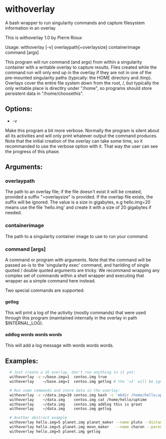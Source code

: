 # withoverlay

A bash wrapper to run singularity commands and capture filesystem information in an overlay

This is withoverlay 1.0 by Pierre Rioux

Usage: withoverlay [-v] overlaypath[=overlaysize] containerimage command [args]

This program will run command (and args) from within a singularity
container with a writable overlay to capture results. Files created
while the command run will only end up in the overlay if they are not in
one of the pre-mounted singularity paths (typically: the HOME directory
and /tmp). Overlays cover the entire file system down from the root, /,
but typically the only writable place is directlry under "/home", so
programs should store persistent data in "/home/choosethis".

## Options:

* -v

Make this program a bit more verbose. Normally the program is
silent about all its activities and will only print whatever output
the command produces. Note that the initial creation of the overlay
can take some time, so it recommanded to use the verbose option
with it. That way the user can see the progress of this phase.

## Arguments:

### overlaypath
 
The path to an overlay file; if the file doesn't exist it will
be created, provided a suffix "=overlaysize" is provided. If the
overlap file exists, the suffix will be ignored. The value is a
size in gigabytes, e.g hello.img=20 means use the file 'hello.img'
 and create it with a size of 20 gigabytes if needed.

### containerimage

The path to a singularity container image to use to run your
command.

### command [args]

A command or program with arguments. Note that the command will be
passed as-is to the 'singularity exec' command, and hanlding of
single quoted / double quoted arguments are tricky. We recommand
wrapping any complex set of commands within a shell wrapper and
executing that wrapper as a simple command here instead.

Two special commands are supported:

#### getlog

This will print a log of the activity (mostly commands)
that were used through this program (maintained internally
in the overlay in path $INTERNAL_LOG).

#### addlog words words words

This will add a log message with words words words.

## Examples:

```bash
  # Just create a 1G overlay, don't run anything in it yet:
  withoverlay -v ~/base.img=1  centos.img true
  withoverlay    ~/base.img=1  centos.img getlog # the '=1' will be ignored here
```

```bash
  # Run some commands and store data in the overlay:
  withoverlay -v ~/data.img=10 centos.img bash -c 'mkdir /home/hello;uptime >/home/hello/uptime'
  withoverlay    ~/data.img    centos.img cat /home/hello/uptime
  withoverlay    ~/data.img    centos.img addlog this is great
  withoverlay    ~/data.img    centos.img getlog
```

```bash
  # Another abstract example
  withoverlay hello.img=5 planet.img planet_maker --name pluto --distance 5.5h
  withoverlay hello.img=5 planet.img moon_maker   --name charon --parent pluto
  withoverlay hello.img=5 planet.img getlog
```
